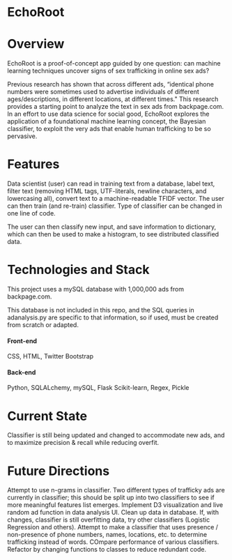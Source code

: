 EchoRoot
========

Overview
========

EchoRoot is a proof-of-concept app guided by one question: can machine learning techniques uncover signs of sex trafficking in online sex ads? 

Previous research has shown that across different ads, “identical phone numbers were sometimes used to advertise individuals of different ages/descriptions, in different locations, at different times." This research provides a starting point to analyze the text in sex ads from backpage.com. In an effort to use data science for social good, EchoRoot explores the application of a foundational machine learning concept, the Bayesian classifier, to exploit the very ads that enable human trafficking to be so pervasive. 

Features
========

Data scientist (user) can read in training text from a database, label text, filter text (removing HTML tags, UTF-literals, newline characters, and lowercasing all), convert text to a machine-readable TFIDF vector. The user can then train (and re-train) classifier. Type of classifier can be changed in one line of code. 

The user can then classify new input, and save information to dictionary, which can then be used to make a histogram, to see distributed classified data. 

Technologies and Stack
======================

This project uses a mySQL database with 1,000,000 ads from backpage.com.

This database is not included in this repo, and the SQL queries in adanalysis.py are specific to that information, so if used, must be created from scratch or adapted. 

<h4>Front-end</h4>

CSS, HTML, Twitter Bootstrap

<h4>Back-end</h4>

Python, SQLALchemy, mySQL, Flask
Scikit-learn, Regex, Pickle

Current State
=================
Classifier is still being updated and changed to accommodate new ads, and to maximize precision & recall while reducing overfit. 

Future Directions
=================
Attempt to use n-grams in classifier. 
Two different types of trafficky ads are currently in classifier; this should be split up into two classifiers to see if more meaningful features list emerges. 
Implement D3 visualization and live random ad function in data analysis UI. 
Clean up data in database. 
If, with changes, classifier is still overfitting data, try other classifiers (Logistic Regression and others).
Attempt to make a classifier that uses presence / non-presence of phone numbers, names, locations, etc. to determine trafficking instead of words. COmpare performance of various classifiers. 
Refactor by changing functions to classes to reduce redundant code. 
